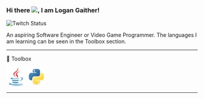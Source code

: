 ### Hi there <img src="https://raw.githubusercontent.com/MartinHeinz/MartinHeinz/master/wave.gif" width="30px">, I am Logan Gaither!
![Twitch Status](https://img.shields.io/twitch/status/loganispg?style=for-the-badge)

An aspiring Software Engineer or Video Game Programmer. The languages I am learning can be seen in the Toolbox section.

---

🧰 Toolbox

<img src="https://github.com/devicons/devicon/blob/master/icons/java/java-original.svg" alt="Java" width="50" height="50">
<img src="https://github.com/devicons/devicon/blob/master/icons/python/python-original.svg" alt="Python" width="50" height="50">

---
<!--
Here are some ideas to get you started:
- 🔭 I’m currently working on ...
- 🌱 I’m currently learning ...
- 👯 I’m looking to collaborate on ...
- 🤔 I’m looking for help with ...
- 💬 Ask me about ...
- 📫 How to reach me: ...
- 😄 Pronouns: ...
- ⚡ Fun fact: ...
-->
